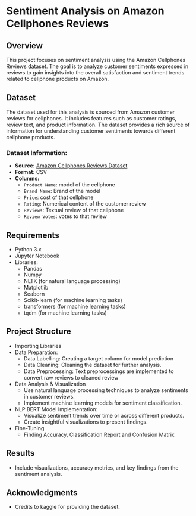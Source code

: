 # Sentiment Analysis on Amazon Cellphones Reviews

## Overview

This project focuses on sentiment analysis using the Amazon Cellphones Reviews dataset. The goal is to analyze customer sentiments expressed in reviews to gain insights into the overall satisfaction and sentiment trends related to cellphone products on Amazon.

## Dataset

The dataset used for this analysis is sourced from Amazon customer reviews for cellphones. It includes features such as customer ratings, review text, and product information. The dataset provides a rich source of information for understanding customer sentiments towards different cellphone products.

### Dataset Information:

- **Source:** [Amazon Cellphones Reviews Dataset](https://www.kaggle.com/datasets/PromptCloudHQ/amazon-reviews-unlocked-mobile-phones/data)
- **Format:** CSV
- **Columns:**
  - `Product Name`: model of the cellphone
  - `Brand Name`: Brand of the model 
  - `Price`: cost of that cellphone
  - `Rating`: Numerical content of the customer review
  - `Reviews`: Textual review of that cellphone 
  - `Review Votes`: votes to that review

## Requirements

- Python 3.x
- Jupyter Notebook
- Libraries:
  - Pandas
  - Numpy
  - NLTK (for natural language processing)
  - Matplotlib
  - Seaborn
  - Scikit-learn (for machine learning tasks)
  - transformers (for machine learning tasks)
  - tqdm (for machine learning tasks)


## Project Structure
- Importing Libraries
- Data Preparation:
    - Data Labelling: Creating a target column for model prediction
    - Data Cleaning: Cleaning the dataset for further analysis.
    - Data Preprocessing: Text preprocessings are implemented to convert raw reviews to cleaned review
- Data Analysis & Visualization
    - Use natural language processing techniques to analyze sentiments in customer reviews.
    - Implement machine learning models for sentiment classification.
- NLP BERT Model Implementation:
    - Visualize sentiment trends over time or across different products.
    - Create insightful visualizations to present findings.
- Fine-Tuning
    - Finding Accuracy, Classification Report and Confusion Matrix

## Results
- Include visualizations, accuracy metrics, and key findings from the sentiment analysis.

## Acknowledgments
- Credits to kaggle for providing the dataset.
